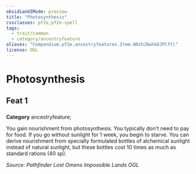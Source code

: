 ```yaml
---
obsidianUIMode: preview
title: "Photosynthesis"
cssclasses: pf2e,pf2e-spell
tags:
  - trait/common
  - category/ancestryfeature
aliases: "Compendium.pf2e.ancestryfeatures.Item.N0zhJ0whkDJPlftl"
license: OGL
---
```

# Photosynthesis
## Feat 1
### 

**Category** ancestryfeature; 




You gain nourishment from photosynthesis. You typically don't need to pay for food. If you go without sunlight for 1 week, you begin to starve. You can derive nourishment from specially formulated bottles of alchemical sunlight instead of natural sunlight, but these bottles cost 10 times as much as standard rations (40 sp).

*Source: Pathfinder Lost Omens Impossible Lands*
*OGL*